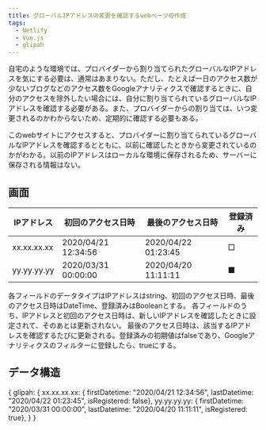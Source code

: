 ```yaml
---
title: グローバルIPアドレスの変更を確認するwebページの作成
tags:
  - Netlify
  - Vue.js
  - glipah
---
```


自宅のような環境では、プロバイダーから割り当てられたグローバルなIPアドレスを気にする必要は、通常はあまりない。ただし、たとえば一日のアクセス数が少ないブログなどのアクセス数をGoogleアナリティクスで確認するときに、自分のアクセスを除外したい場合には、自分に割り当てられているグローバルなIPアドレスを確認する必要がある。また、プロバイダーからの割り当ては、いつ変更されるのかわからないため、定期的に確認する必要もある。

このwebサイトにアクセスすると、プロバイダーに割り当てられているグローバルなIPアドレスを確認するとともに、以前に確認したときから変更されているのかがわかる。以前のIPアドレスはローカルな環境に保存されるため、サーバーに保存される情報はない。

## 画面

| IPアドレス | 初回のアクセス日時 | 最後のアクセス日時 | 登録済み |
|-----|-----|-----|-----|
| xx.xx.xx.xx | 2020/04/21 12:34:56 | 2020/04/22 01:23:45 | □ |
| yy.yy.yy.yy | 2020/03/31 00:00:00 | 2020/04/20 11:11:11 | ■ |

各フィールドのデータタイプはIPアドレスはstring、初回のアクセス日時、最後のアクセス日時はDateTime、登録済みはBooleanとする。
各フィールドのうち、IPアドレスと初回のアクセス日時は、新しいIPアドレスを確認したときに設定されて、そのあとは更新されない。
最後のアクセス日時は、該当するIPアドレスを確認するたびに更新される。登録済みの初期値はfalseであり、Googleアナリティクスのフィルターに登録したら、trueにする。

## データ構造

{ glipah:
  { xx.xx.xx.xx:
    { firstDatetime: "2020/04/21 12:34:56", lastDatetime: "2020/04/22 01:23:45", isRegistered: false},
    yy.yy.yy.yy:
    { firstDatetime: "2020/03/31 00:00:00", lastDatetime: "2020/04/20 11:11:11", isRegistered: true},
  }
}
